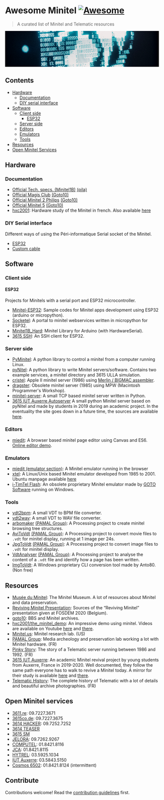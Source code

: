 # Awesome Minitel [![Awesome](https://awesome.re/badge.svg)](https://awesome.re)

> A curated list of Minitel and Telematic resources

![Minitel Glitchs](/minitel.png)

## Contents

- [Hardware](#hardware)
  - [Documentation](#documentation)
  - [DIY serial interface](#diy-serial-interface)
- [Software](#software)
  - [Client side](#client-side)
    - [ESP32](#esp32)
  - [Server side](#server-side)
  - [Editors](#editors)
  - [Emulators](#emulators)
  - [Tools](#tools)
- [Resources](#resources)
- [Open Minitel Services](#open-minitel-services)


## Hardware

### Documentation

- [Official Tech. specs. (Minitel1B)](http://pila.fr/content/interface_usb_minitel/specifications%20techniques%20d%27utilisation%20du%20minitel.pdf) [(pila)](https://pila.fr/)
- [Official Magis Club](https://www.goto10.fr/minitel/notices/MinitelMagisClub.pdf) [(Goto10)](https://www.goto10.fr/)
- [Official Minitel 2 Philips](https://www.goto10.fr/minitel/notices/minitel_2_philips.pdf) [(Goto10)](https://www.goto10.fr/)
- [Official Minitel 5](https://www.goto10.fr/minitel/notices/minitel_5.pdf) [(Goto10)](https://www.goto10.fr/)
- [hxc2001](https://github.com/jfdelnero/minitel): Hardware study of the Minitel
  in french. Also available [here](http://hxc2001.free.fr/minitel/)

### DIY Serial interface

Different ways of using the Péri-informatique Serial socket of the Minitel.

- [ESP32](https://hackaday.io/project/180473-minitel-esp32)
- [Custom cable](https://www.jelora.fr/post/2020/02/25/Adaptateur-prise-DIN-peri-informatique-Minitel-vers-Serie-RS232-et-Serie-USB.html)


## Software

### Client side

#### ESP32

Projects for Minitels with a serial port and ESP32 microcontroller.

- [Minitel-ESP32](https://github.com/iodeo/Minitel-ESP32): Sample codes for
  Minitel apps development using ESP32 (arduino or micropython).
- [Socketel](https://github.com/iodeo/Socketel): A portal to minitel webservices
  written in micropython for ESP32.
- [Minitel1B_Hard](https://github.com/eserandour/Minitel1B_Hard): Minitel
  Library for Arduino (with HardwareSerial).
- [3615 SSH](https://github.com/jbellue/3615_SSH): An SSH client for ESP32.


### Server side

- [PyMinitel](https://github.com/Zigazou/PyMinitel): A python library to control
  a minitel from a computer running Linux.
- [pyNitel](https://github.com/cquest/pynitel): A python library to write Minitel
  servers/software. Contains two example services, a minitel directory and 3615
  ULLA simulation.
- [cristel](https://github.com/cquest/cristel): Apple II minitel server (1986)
  using [Merlin / BIGMAC assembler](https://en.wikipedia.org/wiki/Merlin_(assembler)).
- [dragster](https://github.com/cquest/dragster): Obsolete minitel server (1985)
  using MPW (Macintosh Programmer's Workshop).
- [minitel-server](https://github.com/BwanaFr/minitel-server): A small TCP based
  minitel server written in Python.
- [3615 IUT Auxerre
  Autoserver](https://serveur-minitel-2019-3615-iut-auxerre.webnode.fr/telechargements/)
  A small python Minitel server based on pyNitel and made by students in 2019
  during an academic project. In the eventuality the site goes down in a future
  time, the sources are available
  [here](https://drive.google.com/drive/folders/1wLk6xO69QS76uVHQZJHJCjxRyCORX_Op).


### Editors

- [miedit](https://github.com/Zigazou/miedit): A browser based minitel page
  editor using Canvas and ES6. [Online editor demo](https://minitel.cquest.org).


### Emulators

- [miedit (emulator
  section)](https://github.com/Zigazou/miedit/blob/master/EMULATOR.md): A
  Minitel emulator running in the browser
- [xtel](http://pficheux.free.fr/xtel/): A Linux/Unix based Minitel emulator
  developed from 1985 to 2001. Ubuntu manpage available
  [here](https://manpages.ubuntu.com/manpages/trusty/man1/xtel.1.html)
- [i-TimTel
  Flash](https://www.clubic.com/telecharger-fiche10827-i-timtel-flash.html): An
  obsolete proprietary Minitel emulator made by [GOTO
  Software](https://fr.wikipedia.org/wiki/GOTO_Software) running on Windows.

### Tools

- [vdt2bpm](https://github.com/jfdelnero/minitel/tree/master/VDT2BMP): A small
  VDT to BPM file converter.
- [vdt2wav](https://github.com/jfdelnero/minitel/tree/master/Minitel_VDT2WAV): A
  small VDT to WAV file converter.
- [arbomaker](http://pamal.org/minitel/arboMaker6.zip) [(PAMAL
  Group)](http://wiki.pamal.org/wiki/LOGICIELS): A Processing project to create
  minitel browsing tree structures.
- [AviToVdt](https://pamal.org/minitel/aviToVdt.zip) [(PAMAL
  Group)](http://wiki.pamal.org/wiki/LOGICIELS): A Processing project to
  convert movie files to `.vdt` for minitel display, running at 1 image per
  24s.
- [JpgToVdt](https://pamal.org/minitel/JpgToVdt.zip) [(PAMAL
  Group)](http://wiki.pamal.org/wiki/LOGICIELS): A Processing project to
  convert image files to `.vdt` for minitel display.
- [VdtAnalyser](http://pamal.org/minitel/VdtAnalyser.zip) [(PAMAL
  Group)](http://wiki.pamal.org/wiki/LOGICIELS): A Processing project to
  analyse the content of a `.vdt` file and identify how a page has been
  written.
- [ImgToVdt](https://anto80.com/fr-fr/traitement-image/convertir-image-au-format-minitel-vdt-imgtovdt):
  A Windows proprietary CLI conversion tool made by Anto80. (Non free)


## Resources

- [Musée du Minitel](https://www.museeminitel.fr/): The Minitel Museum. A lot of
  resources about Minitel and data preservation.
- [Reviving Minitel Presentation](https://github.com/Zigazou/reviving-minitel):
  Sources of the “Reviving Minitel” presentation given at FOSDEM 2020 (Belgium).
- [goto10](https://www.goto10.fr/): BBS and Minitel archives.
- [hxc2001/the_minitel_demo](https://github.com/jfdelnero/minitel/tree/master/minitel2/the_minitel_demo):
  An impressive demo using minitel. Videos are available on Youtube
  [here](https://www.youtube.com/watch?v=a2HD6OzNoEo) and
  [there](https://www.youtube.com/watch?v=ba_51zGY1cQ).
- [Minitel.us](https://minitel.us/): Minitel research lab. (US)
- [PAMAL Group](https://pamal.org/): Media archeology and preservation lab
  working a lot with Minitel hardware. (FR)
- [Pinky Story](http://troude.com/Pinky/): The story of a Telematic server
  running between 1986 and 1992. (FR)
- [3615 IUT
  Auxerre](https://serveur-minitel-2019-3615-iut-auxerre.webnode.fr/): An
  academic Minitel revival project by young students from Auxerre, France in
  2019-2020. Well documented, they follow the same path everyone has to walk to
  revive a Minitel today. A mirror for their study is available
  [here](https://docplayer.fr/184023214-3615-iut-auxerre-projet-rt-1-ere-annee-rapport-bonnet-maxime-branlard-alexandre-grimard-quentin-salamolard-baptiste.html)
  and [there](https://1fb8adcd25.cbaul-cdnwnd.com/eab614bfc800f69002de12023a32276a/200000014-592c45a26b/BONNET_BRANLARD_GRIMARD_SALAMOLARD_Rapport_ProjetTut_3615_IUT-Auxerre%20%282%29.pdf).
- [Telematic
  History](https://telecommunications.monsite-orange.fr/page-5a854449a7560.html):
  The complete history of Telematic with a lot of details and beautiful archive
  photographies. (FR)


## Open Minitel services

- [3611.re](http://3611.re/): 09.7227.3671
- [3615co.de](http://3615co.de): 09.7227.3675
- [3614 HACKER](http://www.3614hacker.fr): 09.7252.7252
- [3614 TEASER](http://www.3614teaser.fr:8080/)
- [3615 SM](https://sm.3615.live/)
- [JELORA](https://www.jelora.fr/post/2017/08/27/Serveur-Minitel.html): 09.7262.9267
- [COMPUTEL](https://www.computel.fr/): 01.8421.8116
- [JCA](https://forum.museeminitel.fr/t/computel-et-jca-de-retour/350): 01.8421.8115
- [HYTREL](#): 03.5925.1034
- [IUT Auxerre](https://serveur-minitel-2019-3615-iut-auxerre.webnode.fr/tester-le-serveur/): 03.5843.5150
- [Cosmos 6502](#): 01.8421.8124 (intermittent)

## Contribute

Contributions welcome! Read the [contribution guidelines](contributing.md) first.
